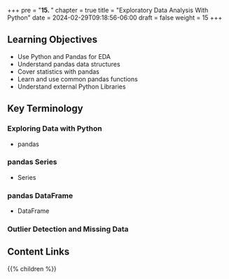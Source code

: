 +++
pre = "<b>15. </b>"
chapter = true
title = "Exploratory Data Analysis With Python"
date = 2024-02-29T09:18:56-06:00
draft = false
weight = 15
+++

## Learning Objectives
- Use Python and Pandas for EDA
- Understand pandas data structures
- Cover statistics with pandas
- Learn and use common pandas functions
- Understand external Python Libraries

## Key Terminology

### Exploring Data with Python
- pandas

### pandas Series
- Series

### pandas DataFrame
- DataFrame


### Outlier Detection and Missing Data

## Content Links

{{% children %}}
